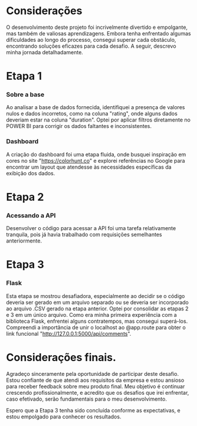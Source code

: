 # Considerações
O desenvolvimento deste projeto foi incrivelmente divertido e empolgante, mas também de valiosas aprendizagens. Embora tenha enfrentado algumas dificuldades ao longo do processo, consegui superar cada obstáculo, encontrando soluções eficazes para cada desafio. A seguir, descrevo minha jornada detalhadamente.

# Etapa 1

### Sobre a base
Ao analisar a base de dados fornecida, identifiquei a presença de valores nulos e dados incorretos, como na coluna "rating", onde alguns dados deveriam estar na coluna "duration". Optei por aplicar filtros diretamente no POWER BI para corrigir os dados faltantes e inconsistentes.

### Dashboard
A criação do dashboard foi uma etapa fluida, onde busquei inspiração em cores no site "https://colorhunt.co" e explorei referências no Google para encontrar um layout que atendesse às necessidades específicas da exibição dos dados.

# Etapa 2

### Acessando a API
Desenvolver o código para acessar a API foi uma tarefa relativamente tranquila, pois já havia trabalhado com requisições semelhantes anteriormente.

# Etapa 3

### Flask
Esta etapa se mostrou desafiadora, especialmente ao decidir se o código deveria ser gerado em um arquivo separado ou se deveria ser incorporado ao arquivo .CSV gerado na etapa anterior. Optei por consolidar as etapas 2 e 3 em um único arquivo. Como era minha primeira experiência com a biblioteca Flask, enfrentei alguns contratempos, mas consegui superá-los. Compreendi a importância de unir o localhost ao @app.route para obter o link funcional "http://127.0.0.1:5000/api/comments".

# Considerações finais.

Agradeço sinceramente pela oportunidade de participar deste desafio. Estou confiante de que atendi aos requisitos da empresa e estou ansioso para receber feedback sobre meu produto final. Meu objetivo é continuar crescendo profissionalmente, e acredito que os desafios que irei enfrentar, caso efetivado, serão fundamentais para o meu desenvolvimento.

Espero que a Etapa 3 tenha sido concluída conforme as expectativas, e estou empolgado para conhecer os resultados.
